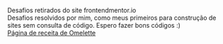 Desafios retirados do site frontendmentor.io<br>
Desafios resolvidos por mim, como meus primeiros para construção de sites sem consulta de código. Espero fazer bons códigos :)<br>
<a href="https://ramon-diass.github.io/desafios-frontend-mentor/recipe-page-main/index.html" target="_blank">Página de receita de Omelette</a><br>
